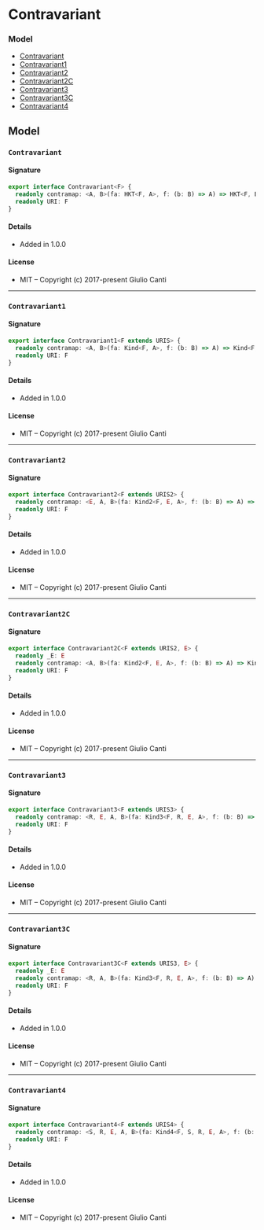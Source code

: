 
# Contravariant







### Model

* [Contravariant](#contravariant)
* [Contravariant1](#contravariant1)
* [Contravariant2](#contravariant2)
* [Contravariant2C](#contravariant2c)
* [Contravariant3](#contravariant3)
* [Contravariant3C](#contravariant3c)
* [Contravariant4](#contravariant4)

## Model


### `Contravariant`




#### Signature

```typescript
export interface Contravariant<F> {
  readonly contramap: <A, B>(fa: HKT<F, A>, f: (b: B) => A) => HKT<F, B>
  readonly URI: F
}
```

#### Details

* Added in 1.0.0


#### License

* MIT – Copyright (c) 2017-present Giulio Canti

---


### `Contravariant1`




#### Signature

```typescript
export interface Contravariant1<F extends URIS> {
  readonly contramap: <A, B>(fa: Kind<F, A>, f: (b: B) => A) => Kind<F, B>
  readonly URI: F
}
```

#### Details

* Added in 1.0.0


#### License

* MIT – Copyright (c) 2017-present Giulio Canti

---


### `Contravariant2`




#### Signature

```typescript
export interface Contravariant2<F extends URIS2> {
  readonly contramap: <E, A, B>(fa: Kind2<F, E, A>, f: (b: B) => A) => Kind2<F, E, B>
  readonly URI: F
}
```

#### Details

* Added in 1.0.0


#### License

* MIT – Copyright (c) 2017-present Giulio Canti

---


### `Contravariant2C`




#### Signature

```typescript
export interface Contravariant2C<F extends URIS2, E> {
  readonly _E: E
  readonly contramap: <A, B>(fa: Kind2<F, E, A>, f: (b: B) => A) => Kind2<F, E, B>
  readonly URI: F
}
```

#### Details

* Added in 1.0.0


#### License

* MIT – Copyright (c) 2017-present Giulio Canti

---


### `Contravariant3`




#### Signature

```typescript
export interface Contravariant3<F extends URIS3> {
  readonly contramap: <R, E, A, B>(fa: Kind3<F, R, E, A>, f: (b: B) => A) => Kind3<F, R, E, B>
  readonly URI: F
}
```

#### Details

* Added in 1.0.0


#### License

* MIT – Copyright (c) 2017-present Giulio Canti

---


### `Contravariant3C`




#### Signature

```typescript
export interface Contravariant3C<F extends URIS3, E> {
  readonly _E: E
  readonly contramap: <R, A, B>(fa: Kind3<F, R, E, A>, f: (b: B) => A) => Kind3<F, R, E, B>
  readonly URI: F
}
```

#### Details

* Added in 1.0.0


#### License

* MIT – Copyright (c) 2017-present Giulio Canti

---


### `Contravariant4`




#### Signature

```typescript
export interface Contravariant4<F extends URIS4> {
  readonly contramap: <S, R, E, A, B>(fa: Kind4<F, S, R, E, A>, f: (b: B) => A) => Kind4<F, S, R, E, B>
  readonly URI: F
}
```

#### Details

* Added in 1.0.0


#### License

* MIT – Copyright (c) 2017-present Giulio Canti